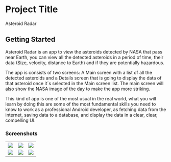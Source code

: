 # Project Title

Asteroid Radar

## Getting Started

Asteroid Radar is an app to view the asteroids detected by NASA that pass near Earth, you can view all the detected asteroids in a period of time, their data (Size, velocity, distance to Earth) and if they are potentially hazardous.

The app is consists of two screens: A Main screen with a list of all the detected asteroids and a Details screen that is going to display the data of that asteroid once it´s selected in the Main screen list. The main screen will also show the NASA image of the day to make the app more striking.

This kind of app is one of the most usual in the real world, what you will learn by doing this are some of the most fundamental skills you need to know to work as a professional Android developer, as fetching data from the internet, saving data to a database, and display the data in a clear, clear, compelling UI.

### Screenshots

<table>
  <tr>
    <td>
      <img src = "https://user-images.githubusercontent.com/29761752/230370444-d4ab7d42-e2aa-428e-a4aa-9356d29cb598.png"/>
    </td>
    <td>
      <img src = "https://user-images.githubusercontent.com/29761752/230370545-cc4c2304-4dc9-4bdf-8d50-3f8e038dec2a.png"/>
    </td>
    <td>
      <img src = "https://user-images.githubusercontent.com/29761752/230370609-b88b5b6a-d63f-4f17-8cfe-974f22660459.png"/>
    </td>
  </tr>
  <tr>
    <td>
      <img src = "https://user-images.githubusercontent.com/29761752/230370637-8291c671-2645-4e67-a027-774b40174ec2.png"/>
    </td>
    <td>
      <img src = "https://user-images.githubusercontent.com/29761752/230371395-e1a1273a-9d6d-449b-865d-535015845271.png"/>
    </td>
    <td>
      <img src = "https://user-images.githubusercontent.com/29761752/230370937-48cb99ac-89b9-4b93-981c-b24c5f91cd94.png"/>
    </td>
  </tr>
</table>
